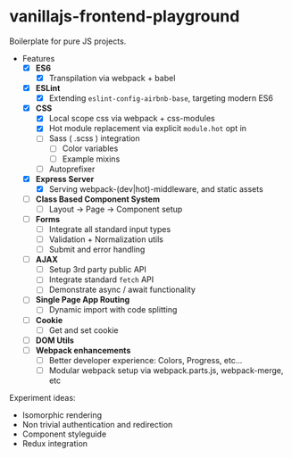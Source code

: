 # vanillajs-frontend-playground

Boilerplate for pure JS projects.

- Features
  - [x] **ES6**
    - [x] Transpilation via webpack + babel
  - [x] **ESLint**
    - [x] Extending `eslint-config-airbnb-base`, targeting modern ES6
  - [x] **CSS**
    - [x] Local scope css via webpack + css-modules
    - [x] Hot module replacement via explicit `module.hot` opt in
    - [ ] Sass ( .scss ) integration
      - [ ] Color variables
      - [ ] Example mixins
    - [ ] Autoprefixer
  - [x] **Express Server**
    - [x] Serving webpack-(dev|hot)-middleware, and static assets
  - [ ] **Class Based Component System**
    - [ ] Layout -> Page -> Component setup
  - [ ] **Forms**
    - [ ] Integrate all standard input types
    - [ ] Validation + Normalization utils
    - [ ] Submit and error handling
  - [ ] **AJAX**
    - [ ] Setup 3rd party public API
    - [ ] Integrate standard `fetch` API
    - [ ] Demonstrate async / await functionality
  - [ ] **Single Page App Routing**
    - [ ] Dynamic import with code splitting
  - [ ] **Cookie**
    - [ ] Get and set cookie
  - [ ] **DOM Utils**
  - [ ] **Webpack enhancements**
    - [ ] Better developer experience: Colors, Progress, etc...
    - [ ] Modular webpack setup via webpack.parts.js, webpack-merge, etc

Experiment ideas:
  - Isomorphic rendering
  - Non trivial authentication and redirection
  - Component styleguide
  - Redux integration

